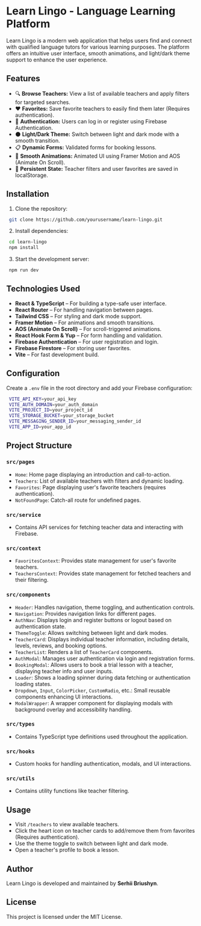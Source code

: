 # Learn Lingo - Language Learning Platform

Learn Lingo is a modern web application that helps users find and connect with qualified language tutors for various learning purposes. The platform offers an intuitive user interface, smooth animations, and light/dark theme support to enhance the user experience.

## Features

- 🔍 **Browse Teachers:** View a list of available teachers and apply filters for targeted searches.
- ❤️ **Favorites:** Save favorite teachers to easily find them later (Requires authentication).
- 🔐 **Authentication:** Users can log in or register using Firebase Authentication.
- 🌑 **Light/Dark Theme:** Switch between light and dark mode with a smooth transition.
- 📋 **Dynamic Forms:** Validated forms for booking lessons.
- 🚀 **Smooth Animations:** Animated UI using Framer Motion and AOS (Animate On Scroll).
- 💾 **Persistent State:** Teacher filters and user favorites are saved in localStorage.

## Installation

1. Clone the repository:

```bash
 git clone https://github.com/yourusername/learn-lingo.git
```

2. Install dependencies:

```bash
 cd learn-lingo
 npm install
```

3. Start the development server:

```bash
 npm run dev
```

## Technologies Used

- **React & TypeScript** – For building a type-safe user interface.
- **React Router** – For handling navigation between pages.
- **Tailwind CSS** – For styling and dark mode support.
- **Framer Motion** – For animations and smooth transitions.
- **AOS (Animate On Scroll)** – For scroll-triggered animations.
- **React Hook Form & Yup** – For form handling and validation.
- **Firebase Authentication** – For user registration and login.
- **Firebase Firestore** – For storing user favorites.
- **Vite** – For fast development build.

## Configuration

Create a `.env` file in the root directory and add your Firebase configuration:

```bash
 VITE_API_KEY=your_api_key
 VITE_AUTH_DOMAIN=your_auth_domain
 VITE_PROJECT_ID=your_project_id
 VITE_STORAGE_BUCKET=your_storage_bucket
 VITE_MESSAGING_SENDER_ID=your_messaging_sender_id
 VITE_APP_ID=your_app_id
```

## Project Structure

### `src/pages`

- `Home`: Home page displaying an introduction and call-to-action.
- `Teachers`: List of available teachers with filters and dynamic loading.
- `Favorites`: Page displaying user's favorite teachers (requires authentication).
- `NotFoundPage`: Catch-all route for undefined pages.

### `src/service`

- Contains API services for fetching teacher data and interacting with Firebase.

### `src/context`

- `FavoritesContext`: Provides state management for user's favorite teachers.
- `TeachersContext`: Provides state management for fetched teachers and their filtering.

### `src/components`

- `Header`: Handles navigation, theme toggling, and authentication controls.
- `Navigation`: Provides navigation links for different pages.
- `AuthNav`: Displays login and register buttons or logout based on authentication state.
- `ThemeToggle`: Allows switching between light and dark modes.
- `TeacherCard`: Displays individual teacher information, including details, levels, reviews, and booking options.
- `TeacherList`: Renders a list of `TeacherCard` components.
- `AuthModal`: Manages user authentication via login and registration forms.
- `BookingModal`: Allows users to book a trial lesson with a teacher, displaying teacher info and user inputs.
- `Loader`: Shows a loading spinner during data fetching or authentication loading states.
- `Dropdown`, `Input`, `ColorPicker`, `CustomRadio`, etc.: Small reusable components enhancing UI interactions.
- `ModalWrapper`: A wrapper component for displaying modals with background overlay and accessibility handling.

### `src/types`

- Contains TypeScript type definitions used throughout the application.

### `src/hooks`

- Custom hooks for handling authentication, modals, and UI interactions.

### `src/utils`

- Contains utility functions like teacher filtering.

## Usage

- Visit `/teachers` to view available teachers.
- Click the heart icon on teacher cards to add/remove them from favorites (Requires authentication).
- Use the theme toggle to switch between light and dark mode.
- Open a teacher's profile to book a lesson.

## Author
Learn Lingo is developed and maintained by **Serhii Briushyn**.

## License

This project is licensed under the MIT License.

